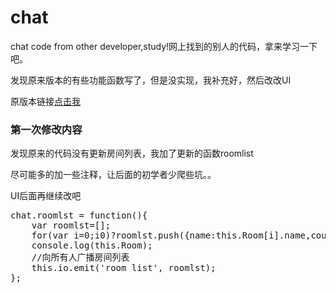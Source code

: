 # chat
<p>chat code from other developer,study!网上找到的别人的代码，拿来学习一下吧。</p>

<p>发现原来版本的有些功能函数写了，但是没实现，我补充好，然后改改UI</p>
<p>原版本链接<a href="https://github.com/lcxfs1991/chat-socket.io">点击我</a></p>
<h3>第一次修改内容</h3>
<p>发现原来的代码没有更新房间列表，我加了更新的函数roomlist</p>
<p>尽可能多的加一些注释，让后面的初学者少爬些坑。。</p>
<p>UI后面再继续改吧</p>
<pre>
chat.roomlst = function(){
	var roomlst=[];
	for(var i=0;i<this.Room.length;i++)(this.Room[i].count>0)?roomlst.push({name:this.Room[i].name,count:this.Room[i].count}):null;
	console.log(this.Room);
	//向所有人广播房间列表
	this.io.emit('room list', roomlst);
};
</pre>
